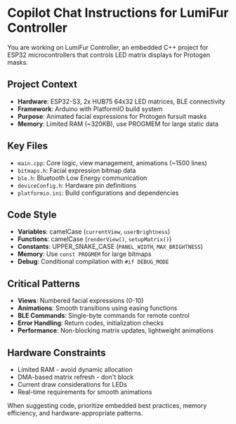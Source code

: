 # Copilot Chat Instructions for LumiFur Controller

You are working on LumiFur Controller, an embedded C++ project for ESP32 microcontrollers that controls LED matrix displays for Protogen masks.

## Project Context
- **Hardware**: ESP32-S3, 2x HUB75 64x32 LED matrices, BLE connectivity  
- **Framework**: Arduino with PlatformIO build system
- **Purpose**: Animated facial expressions for Protogen fursuit masks
- **Memory**: Limited RAM (~320KB), use PROGMEM for large static data

## Key Files
- `main.cpp`: Core logic, view management, animations (~1500 lines)
- `bitmaps.h`: Facial expression bitmap data
- `ble.h`: Bluetooth Low Energy communication  
- `deviceConfig.h`: Hardware pin definitions
- `platformio.ini`: Build configurations and dependencies

## Code Style
- **Variables**: camelCase (`currentView`, `userBrightness`)
- **Functions**: camelCase (`renderView()`, `setupMatrix()`)  
- **Constants**: UPPER_SNAKE_CASE (`PANEL_WIDTH`, `MAX_BRIGHTNESS`)
- **Memory**: Use `const PROGMEM` for large bitmaps
- **Debug**: Conditional compilation with `#if DEBUG_MODE`

## Critical Patterns
- **Views**: Numbered facial expressions (0-10)
- **Animations**: Smooth transitions using easing functions
- **BLE Commands**: Single-byte commands for remote control
- **Error Handling**: Return codes, initialization checks
- **Performance**: Non-blocking matrix updates, lightweight animations

## Hardware Constraints
- Limited RAM - avoid dynamic allocation
- DMA-based matrix refresh - don't block
- Current draw considerations for LEDs
- Real-time requirements for smooth animations

When suggesting code, prioritize embedded best practices, memory efficiency, and hardware-appropriate patterns.